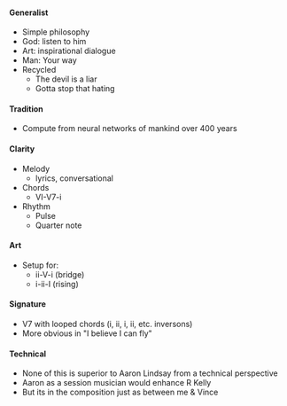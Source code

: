 #### Generalist
- Simple philosophy
- God: listen to him
- Art: inspirational dialogue
- Man: Your way
- Recycled
   - The devil is a liar
   - Gotta stop that hating 
#### Tradition
- Compute from neural networks of mankind over 400 years
#### Clarity
- Melody
   - lyrics, conversational 
- Chords
   - VI-V7-i 
- Rhythm
   - Pulse
   - Quarter note
#### Art
- Setup for:
   - ii-V-i (bridge)
   - i-ii-I (rising)
#### Signature
- V7 with looped chords (i, ii, i, ii, etc. inversons)
- More obvious in "I believe I can fly"

#### Technical
- None of this is superior to Aaron Lindsay from a technical perspective
- Aaron as a session musician would enhance R Kelly
- But its in the composition just as between me & Vince

